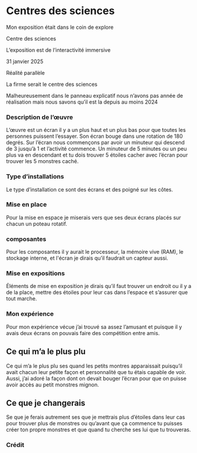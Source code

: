 <h1><strong>Centres des sciences</strong></h1>

<p>Mon exposition était dans le coin de explore</p>
<p>Centre des sciences</p>
<p>L’exposition est de l’interactivité immersive</p>
<p>31 janvier 2025</p>
<p>Réalité parallèle</p>
<p>La firme serait le centre des sciences</p>
<p>Malheureusement dans le panneau explicatif nous n’avons pas année de réalisation mais nous savons qu’il est la depuis au moins 2024</p>


<h3><strong>Description de l’œuvre</strong></h3>

<p>L’œuvre est un écran il y a un plus haut et un plus bas pour que toutes les personnes puissent l’essayer. Son écran bouge dans une rotation de 180 degrés. Sur l’écran nous commençons par avoir un minuteur qui descend de 3 jusqu’à 1 et l’activité commence. Un minuteur de 5 minutes ou un peu plus va en descendant et tu dois trouver 5 étoiles cacher avec l’écran pour trouver les 5 monstres caché.</p>


<h3><strong>Type d’installations</strong></h3>

<p>Le type d’installation ce sont des écrans et des poigné sur les côtes.</p>


<h3><strong>Mise en place</strong></h3>

<p>Pour la mise en espace je miserais vers que ses deux écrans placés sur chacun un poteau rotatif.</p>


<h3><strong>composantes</strong></h3>

<p>Pour les composantes il y aurait le processeur, la mémoire vive (RAM), le stockage interne, et l'écran je dirais qu’il faudrait un capteur aussi.</p>


<h3><strong>Mise en expositions</strong></h3>

<p>Éléments de mise en exposition je dirais qu’il faut trouver un endroit ou il y a de la place, mettre des étoiles pour leur cas dans l’espace et s’assurer que tout marche.</p>


<h3><strong>Mon expérience</strong></h3>

<p>Pour mon expérience vécue j’ai trouvé sa assez l’amusant et puisque il y avais deux écrans on pouvais faire des compétition entre amis.</p>


<h2><strong>Ce qui m’a le plus plu</strong></h2>

<p>Ce qui m’a le plus plu ses quand les petits montres apparaissait puisqu’il avait chacun leur petite façon et personnalité que tu étais capable de voir. Aussi, j’ai adoré la façon dont on devait bouger l’écran pour que on puisse avoir accès au petit monstres mignon.</p>


<h2><strong>Ce que je changerais</strong></h2>

<p>Se que je ferais autrement ses que je mettrais plus d’étoiles dans leur cas pour trouver plus de monstres ou qu’avant que ça commence tu puisses créer ton propre monstres et que quand tu cherche ses lui que tu trouveras.</p>


<h3><strong>Crédit</strong></h3>
